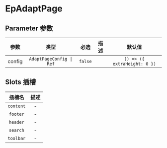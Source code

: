 # EpAdaptPage
## Parameter 参数
| 参数 | 类型 | 必选 | 描述 | 默认值 |
| :-------: | :-------: | :-------: | :-------: | :-------: |
| config | `AdaptPageConfig \| Ref` | `false` |  | `() => ({ extraHeight: 0 })`|
## Slots 插槽
|    插槽名    |  描述   |
|:---------:|:-----:|
| `content` | - |
| `footer` | - |
| `header` | - |
| `search` | - |
| `toolbar` | - |
